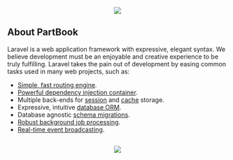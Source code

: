 <p align="center">
    <a href="https://partbook.id" target="_blank"><img src="https://user-images.githubusercontent.com/29521447/152320636-ec74b915-d819-47f5-acf7-4fa4163e5c60.svg"></a>
</p>

## About PartBook

Laravel is a web application framework with expressive, elegant syntax. We believe development must be an enjoyable and creative experience to be truly fulfilling. Laravel takes the pain out of development by easing common tasks used in many web projects, such as:

- [Simple, fast routing engine](https://laravel.com/docs/routing).
- [Powerful dependency injection container](https://laravel.com/docs/container).
- Multiple back-ends for [session](https://laravel.com/docs/session) and [cache](https://laravel.com/docs/cache) storage.
- Expressive, intuitive [database ORM](https://laravel.com/docs/eloquent).
- Database agnostic [schema migrations](https://laravel.com/docs/migrations).
- [Robust background job processing](https://laravel.com/docs/queues).
- [Real-time event broadcasting](https://laravel.com/docs/broadcasting).

##

<p align="center">
    <img src="https://user-images.githubusercontent.com/29521447/152322767-2dfdd426-69ca-4b2b-90e1-98105e7cc25b.gif">
</p>
